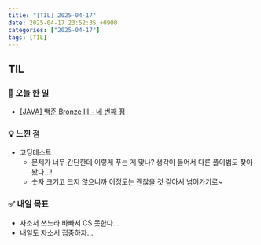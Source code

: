 ```yaml
---
title: "[TIL] 2025-04-17"
date: 2025-04-17 23:52:35 +0900
categories: ["2025-04-17"]
tags: [TIL]
---
```

## TIL
### 📌 오늘 한 일
- [[JAVA] 백준 Bronze III - 네 번째 점](https://jelliclesu.github.io/2025-04-17/algorithm/2025/04/17/algo.html)

### 💡 느낀 점
- 코딩테스트
  - 문제가 너무 간단한데 이렇게 푸는 게 맞나? 생각이 들어서 다른 풀이법도 찾아봤다...!
  - 숫자 크기고 크지 않으니까 이정도는 괜찮을 것 같아서 넘어가기로~

### ✅ 내일 목표
- 자소서 쓰느라 바빠서 CS 못한다...
- 내일도 자소서 집중하자...
